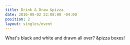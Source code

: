 ```yaml
---
title: Drink & Draw &pizza
date: 2016-08-02 22:08:00 -04:00
position: 2
layout: singles/event
---
```


What's black and white and drawn all over? &pizza boxes!
